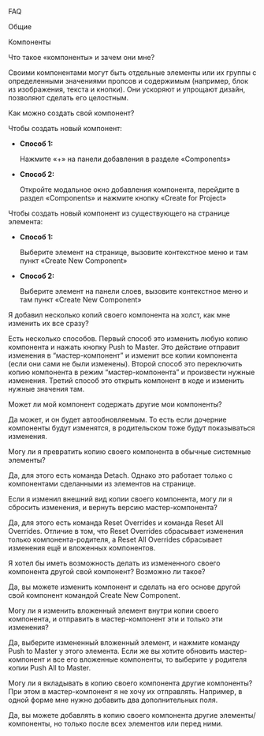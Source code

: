FAQ

Общие

Компоненты

Что такое «компоненты» и зачем они мне?

Своими компонентами могут быть отдельные элементы или их группы с определенными значениями пропсов и содержимым (например, блок из изображения, текста и кнопки). Они ускоряют и упрощают дизайн, позволяют сделать его целостным.

Как можно создать свой компонент?

Чтобы создать новый компонент:

*   **Способ 1:**
    
    Нажмите «+» на панели добавления в разделе «Components»
    
*   **Способ 2:**
    
    Откройте модальное окно добавления компонента, перейдите в раздел «Components» и нажмите кнопку «Create for Project»
    

Чтобы создать новый компонент из существующего на странице элемента:

*   **Способ 1:**
    
    Выберите элемент на странице, вызовите контекстное меню и там пункт «Create New Component»
    
*   **Способ 2:**
    
    Выберите элемент на панели слоев, вызовите контекстное меню и там пункт «Create New Component»
    

Я добавил несколько копий своего компонента на холст, как мне изменить их все сразу?

Есть несколько способов. Первый способ это изменить любую копию компонента и нажать кнопку Push to Master. Это действие отправит изменения в “мастер-компонент” и изменит все копии компонента (если они сами не были изменены). Второй способ это переключить копию компонента в режим “мастер-компонента” и произвести нужные изменения. Третий способ это открыть компонент в коде и изменить нужные значения там.

Может ли мой компонент содержать другие мои компоненты?

Да может, и он будет автообновляемым. То есть если дочерние компоненты будут изменятся, в родительском тоже будут показываться изменения.

Могу ли я превратить копию своего компонента в обычные системные элементы?

Да, для этого есть команда Detach. Однако это работает только с компонентами сделанными из элементов на странице.

Если я изменил внешний вид копии своего компонента, могу ли я сбросить изменения, и вернуть версию мастер-компонента?

Да, для этого есть команда Reset Overrides и команда Reset All Overrides. Отличие в том, что Reset Overrides сбрасывает изменения только компонента-родителя, а Reset All Overrides сбрасывает изменения ещё и вложенных компонентов.

Я хотел бы иметь возможность делать из измененного своего компонента другой свой компонент? Возможно ли такое?

Да, вы можете изменить компонент и сделать на его основе другой свой компонент командой Create New Component.

Могу ли я изменить вложенный элемент внутри копии своего компонента, и отправить в мастер-компонент эти и только эти изменения?

Да, выберите измененный вложенный элемент, и нажмите команду Push to Master у этого элемента. Если же вы хотите обновить мастер-компонент и все его вложенные компоненты, то выберите у родителя копии Push All to Master.

Могу ли я вкладывать в копию своего компонента другие компоненты? При этом в мастер-компонент я не хочу их отправлять. Например, в одной форме мне нужно добавить два дополнительных поля.

Да, вы можете добавлять в копию своего компонента другие элементы/компоненты, но только после всех элементов или перед ними.